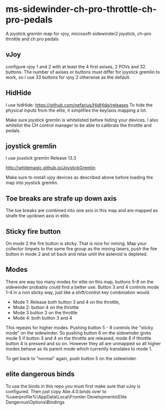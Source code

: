 # ms-sidewinder-ch-pro-throttle-ch-pro-pedals
A joystick gremlin map for vjoy, microsoft-sidewinder2 joystick, ch-pro throttle and ch pro pedals

## vJoy
configure vjoy 1 and 2 with at least the 4 first axises, 2 POVs and 32 buttons. The number of axises or buttons must differ for joystick gremlin to work, so I use 33 buttons for vjoy 2 otherwise as the default.

## HidHide
I use hidHide:
https://github.com/nefarius/HidHide/releases
To hide the physical inputs from the elite, it simplifies the key/axis mapping  a lot.

Make sure joystick gremlin is whitelisted before hiding your devices. I also whitelist the CH control manager to be able to calibrate the throttle and pedals.

## joystick gremlin
I use joustick gremlin Release 13.3

http://whitemagic.github.io/JoystickGremlin 

Make sure to install vjoy devices as described above before loading the map into joystick gremlin.


## Toe breaks are strafe up down axis
The toe breaks are combined into one axis in this map and are mapped as strafe the up/down axis in elite.

## Sticky fire button
On mode 2 the fire button is sticky. That is nice for mining. Map your collector limpets to the same fire group as the mining lasers, push the fire button in mode 2 and sit back and relax until the asteroid is depleted.

## Modes
There are way too many modes for elite on this map, buttons 5-8 on the sidewinder probably could find a better use. Button 3 and 4 controls mode 1-4 in a non sticky way, just like a shift/control key combination would. 

* Mode 1: Release both button 3 and 4 on the throttle, 
* Mode 2: button 4 on the throttle
* Mode 3 button 3 on the throttle
* Mode 4: both button 3 and 4

This repeats for higher modes. Pushing button 5 - 8 controls the "sticky mode" on the sidewinder. So pushing button 6 on the sidewinder gives mode 5 if button 3 and 4 on the throttle are released, mode 6 if throttle button 4 is pressed and so on. However they all are unmapped so all higher modes behave as its parent mode which currently translates to mode 1.

To get back to "normal" again, push button 5 on the sidewinder.

## elite dangerous binds
To use the binds in this repo you must first make sure that vJoy is configured. Then just copy Abe.4.0.binds over to %userprofile%\AppData\Local\Frontier Developments\Elite Dangerous\Options\Bindings